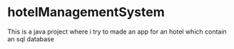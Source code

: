 # hotelManagementSystem
 This is a java project where i try to made an app for an hotel which contain an sql database 
